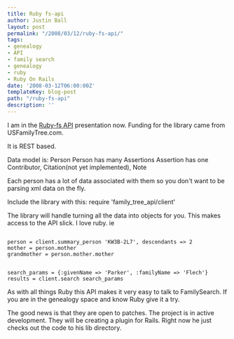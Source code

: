 ```yaml
---
title: Ruby fs-api
author: Justin Ball
layout: post
permalink: "/2008/03/12/ruby-fs-api/"
tags:
- genealogy
- API
- family search
- genealogy
- ruby
- Ruby On Rails
date: '2008-03-12T06:00:00Z'
templateKey: blog-post
path: "/ruby-fs-api"
description: ''
---
```


I am in the <a href="http://code.google.com/p/ruby-fs-api/">Ruby-fs API</a> presentation now.  Funding for the library came from USFamilyTree.com.

It is REST based.

Data model is:
Person
Person has many Assertions
Assertion has one Contributor, Citation(not yet implemented), Note

Each person has a lot of data associated with them so you don't want to be parsing xml data on the fly.

Include the library with this:
require 'family_tree_api/client'

The library will handle turning all the data into objects for you.  This makes access to the API slick.  I love ruby.
ie
<pre><code class="ruby">
person = client.summary_person 'KW3B-2L7', descendants => 2
mother = person.mother
grandmother = person.mother.mother
</pre></code>

<pre><code class="ruby">
search_params = {:givenName => 'Parker', :familyName => 'Flech'}
results = client.search search_params
</pre></code>

As with all things Ruby this API makes it very easy to talk to FamilySearch.  If you are in the genealogy space and know Ruby give it a try.

The good news is that they are open to patches.  The project is in active development.  They will be creating a plugin for Rails.  Right now he just checks out the code to his lib directory.

